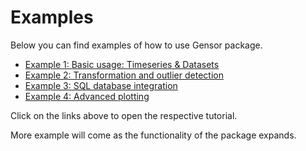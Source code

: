 # Examples

Below you can find examples of how to use Gensor package.

- [Example 1: Basic usage: Timeseries & Datasets](000-basic-usage.ipynb)
- [Example 2: Transformation and outlier detection](001-transformation-and-outliers.ipynb)
- [Example 3: SQL database integration](002-sqlite-integration.ipynb)
- [Example 4: Advanced plotting](003-advanced-plotting.ipynb)

Click on the links above to open the respective tutorial.

More example will come as the functionality of the package expands.
